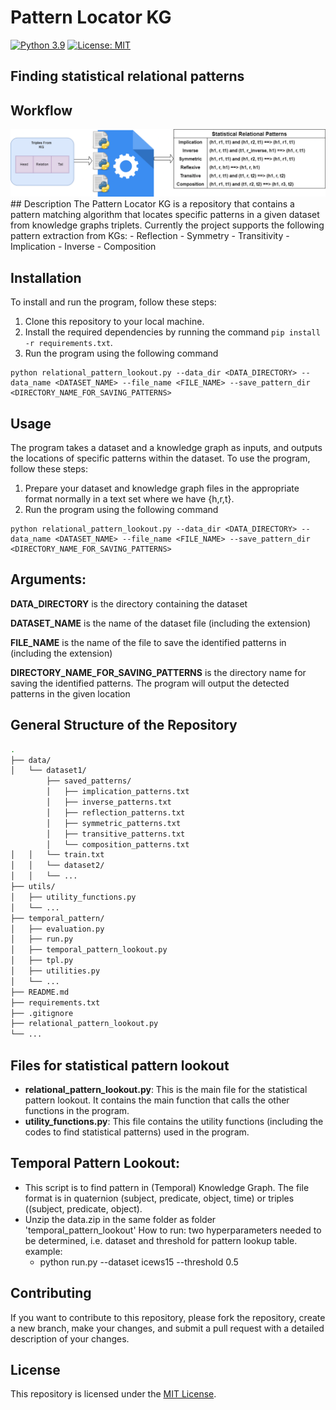# Pattern Locator KG
[![Python 3.9](https://img.shields.io/badge/python-3.9-blue.svg)](https://www.python.org/downloads/release/python-390/)
[![License: MIT](https://img.shields.io/badge/License-MIT-yellow.svg)](https://opensource.org/licenses/MIT)

## Finding statistical relational patterns

## Workflow
<div align="center">
  <img src="workflow.png"  alt="workflow">
</div>
## Description
The Pattern Locator KG is a repository that contains a pattern matching algorithm that locates specific patterns in a given dataset from knowledge graphs triplets.
Currently the project supports the following pattern extraction from KGs:
  - Reflection
  - Symmetry
  - Transitivity
  - Implication
  - Inverse
  - Composition

## Installation

To install and run the program, follow these steps:

1. Clone this repository to your local machine.
2. Install the required dependencies by running the command `pip install -r requirements.txt`.
3. Run the program using the following command 
  ```Command
  python relational_pattern_lookout.py --data_dir <DATA_DIRECTORY> --data_name <DATASET_NAME> --file_name <FILE_NAME> --save_pattern_dir <DIRECTORY_NAME_FOR_SAVING_PATTERNS> 
   ```

## Usage

The program takes a dataset and a knowledge graph as inputs, and outputs the locations of specific patterns within the dataset. To use the program, follow these steps:

1. Prepare your dataset and knowledge graph files in the appropriate format normally in a text set where we have {h,r,t}.
2. Run the program using the following command 
  ```Command
  python relational_pattern_lookout.py --data_dir <DATA_DIRECTORY> --data_name <DATASET_NAME> --file_name <FILE_NAME> --save_pattern_dir <DIRECTORY_NAME_FOR_SAVING_PATTERNS> 
   ```
## Arguments:
  
**DATA_DIRECTORY** is the directory containing the dataset

**DATASET_NAME** is the name of the dataset file (including the extension)

**FILE_NAME** is the name of the file to save the identified patterns in (including the extension)

**DIRECTORY_NAME_FOR_SAVING_PATTERNS** is the directory name for saving the identified patterns.
The program will output the detected patterns in the given location

## General Structure of the Repository
```bash
.
├── data/
│   └── dataset1/
        ├── saved_patterns/
        │   ├── implication_patterns.txt
        │   ├── inverse_patterns.txt
        │   ├── reflection_patterns.txt
        │   ├── symmetric_patterns.txt
        │   ├── transitive_patterns.txt
        │   └── composition_patterns.txt
│   │   └── train.txt 
│   │   └── dataset2/
│   │   └── ...
├── utils/
│   ├── utility_functions.py
│   └── ...
├── temporal_pattern/
│   ├── evaluation.py
│   ├── run.py
│   ├── temporal_pattern_lookout.py
│   ├── tpl.py
│   ├── utilities.py
│   └── ...
├── README.md
├── requirements.txt
├── .gitignore
├── relational_pattern_lookout.py
└── ...
```

## Files for statistical pattern lookout
- **relational_pattern_lookout.py**: This is the main file for the statistical pattern lookout. It contains the main function that calls the other functions in the program.
- **utility_functions.py**: This file contains the utility functions (including the codes to find statistical patterns) used in the program.

## Temporal Pattern Lookout:
- This script is to find pattern in (Temporal) Knowledge Graph. The file format is in quaternion (subject, predicate, object, time) or triples ((subject, predicate, object).
- Unzip the data.zip in the same folder as folder 'temporal_pattern_lookout'
How to run:
  two hyperparameters needed to be determined, i.e. dataset and threshold for pattern lookup table. 
  example: 
  - python run.py --dataset icews15 --threshold 0.5

## Contributing

If you want to contribute to this repository, please fork the repository, create a new branch, make your changes, and submit a pull request with a detailed description of your changes.


## License

This repository is licensed under the [MIT License](LICENSE).